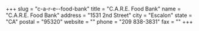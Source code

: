 +++
slug = "c-a-r-e--food-bank"
title = "C.A.R.E. Food Bank"
name = "C.A.R.E. Food Bank"
address = "1531 2nd Street"
city = "Escalon"
state = "CA"
postal = "95320"
website = ""
phone = "209 838-3831"
fax = ""
+++
